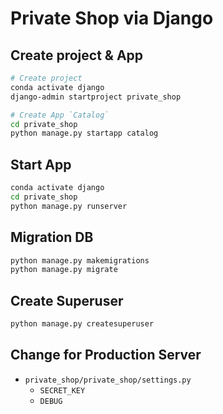 # Private Shop via Django

## Create project & App
```bash
# Create project
conda activate django
django-admin startproject private_shop

# Create App `Catalog`
cd private_shop
python manage.py startapp catalog
```

## Start App
```bash
conda activate django
cd private_shop
python manage.py runserver
```

## Migration DB
```bash
python manage.py makemigrations
python manage.py migrate
```

## Create Superuser
```bash
python manage.py createsuperuser
```

## Change for Production Server
- `private_shop/private_shop/settings.py`
  - `SECRET_KEY`
  - `DEBUG`

